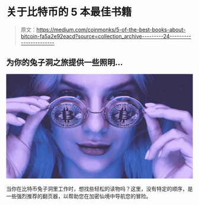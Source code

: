 # 关于比特币的 5 本最佳书籍

> 原文：<https://medium.com/coinmonks/5-of-the-best-books-about-bitcoin-fa5a2e92eacd?source=collection_archive---------24----------------------->

## 为你的兔子洞之旅提供一些照明…

![](img/d90007b8f0f0284067bb450d071eca53.png)

当你在比特币兔子洞里工作时，想找些轻松的读物吗？这里，没有特定的顺序，是一些强烈推荐的翻页器，以帮助您在加密仙境中导航您的冒险。